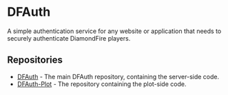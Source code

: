 # DFAuth
A simple authentication service for any website or application that needs to securely authenticate DiamondFire players.

## Repositories
- [DFAuth](https://github.com/DF-Auth/DFAuth) - The main DFAuth repository, containing the server-side code.
- [DFAuth-Plot](https://github.com/DF-Auth/DFAuth-Plot) - The repository containing the plot-side code.
